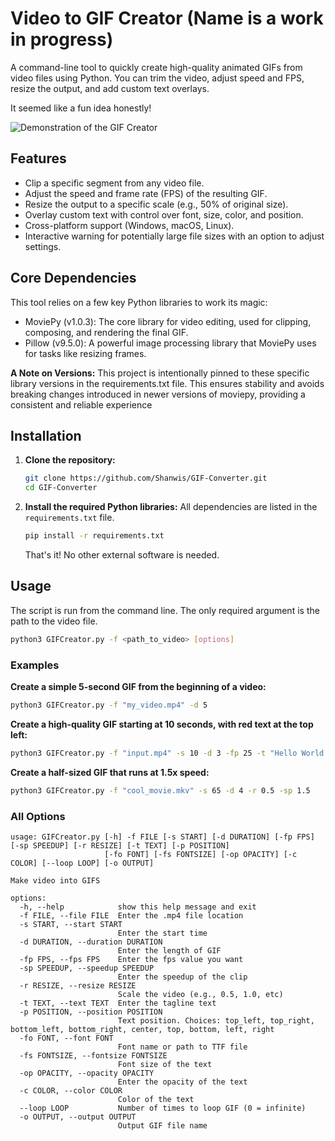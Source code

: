 # Video to GIF Creator (Name is a work in progress)

A command-line tool to quickly create high-quality animated GIFs from video files using Python. You can trim the video, adjust speed and FPS, resize the output, and add custom text overlays. 

It seemed like a fun idea honestly!

![Demonstration of the GIF Creator](./assets/program.gif)

## Features

* Clip a specific segment from any video file.
* Adjust the speed and frame rate (FPS) of the resulting GIF.
* Resize the output to a specific scale (e.g., 50% of original size).
* Overlay custom text with control over font, size, color, and position.
* Cross-platform support (Windows, macOS, Linux).
* Interactive warning for potentially large file sizes with an option to adjust settings.

## Core Dependencies

This tool relies on a few key Python libraries to work its magic:
* MoviePy (v1.0.3): The core library for video editing, used for clipping, composing, and rendering the final GIF.
* Pillow (v9.5.0): A powerful image processing library that MoviePy uses for tasks like resizing frames.

**A Note on Versions:** This project is intentionally pinned to these specific library versions in the requirements.txt file. This ensures stability and avoids breaking changes introduced in newer versions of moviepy, providing a consistent and reliable experience

## Installation

1.  **Clone the repository:**
    ```bash
    git clone https://github.com/Shanwis/GIF-Converter.git
    cd GIF-Converter
    ```

2.  **Install the required Python libraries:**
    All dependencies are listed in the `requirements.txt` file.
    ```bash
    pip install -r requirements.txt
    ```
    That's it! No other external software is needed.

## Usage

The script is run from the command line. The only required argument is the path to the video file.

```bash
python3 GIFCreator.py -f <path_to_video> [options]
```

### Examples

**Create a simple 5-second GIF from the beginning of a video:**
```bash
python3 GIFCreator.py -f "my_video.mp4" -d 5
```

**Create a high-quality GIF starting at 10 seconds, with red text at the top left:**
```bash
python3 GIFCreator.py -f "input.mp4" -s 10 -d 3 -fp 25 -t "Hello World!" -p top_left -c "red" -fs 70
```

**Create a half-sized GIF that runs at 1.5x speed:**
```bash
python3 GIFCreator.py -f "cool_movie.mkv" -s 65 -d 4 -r 0.5 -sp 1.5
```

### All Options

```
usage: GIFCreator.py [-h] -f FILE [-s START] [-d DURATION] [-fp FPS] [-sp SPEEDUP] [-r RESIZE] [-t TEXT] [-p POSITION]
                     [-fo FONT] [-fs FONTSIZE] [-op OPACITY] [-c COLOR] [--loop LOOP] [-o OUTPUT]

Make video into GIFS

options:
  -h, --help            show this help message and exit
  -f FILE, --file FILE  Enter the .mp4 file location
  -s START, --start START
                        Enter the start time
  -d DURATION, --duration DURATION
                        Enter the length of GIF
  -fp FPS, --fps FPS    Enter the fps value you want
  -sp SPEEDUP, --speedup SPEEDUP
                        Enter the speedup of the clip
  -r RESIZE, --resize RESIZE
                        Scale the video (e.g., 0.5, 1.0, etc)
  -t TEXT, --text TEXT  Enter the tagline text
  -p POSITION, --position POSITION
                        Text position. Choices: top_left, top_right, bottom_left, bottom_right, center, top, bottom, left, right
  -fo FONT, --font FONT
                        Font name or path to TTF file
  -fs FONTSIZE, --fontsize FONTSIZE
                        Font size of the text
  -op OPACITY, --opacity OPACITY
                        Enter the opacity of the text
  -c COLOR, --color COLOR
                        Color of the text
  --loop LOOP           Number of times to loop GIF (0 = infinite)
  -o OUTPUT, --output OUTPUT
                        Output GIF file name
```
